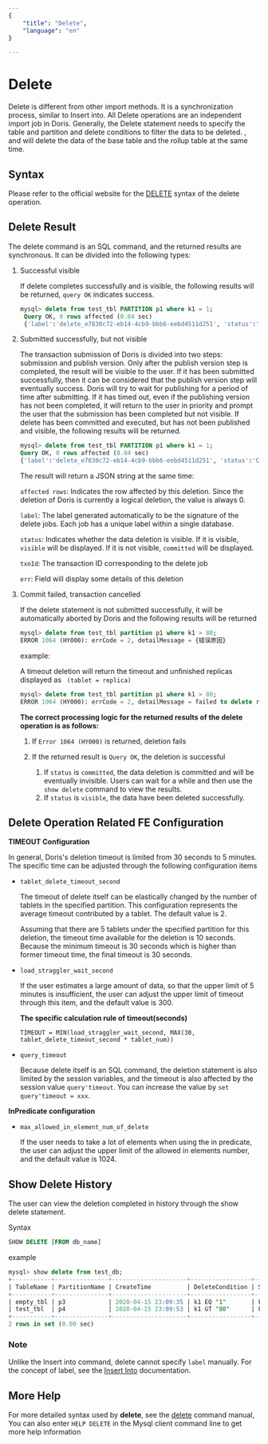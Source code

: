 ```yaml
---
{
    "title": "Delete",
    "language": "en"
}

---
```


<!-- 
Licensed to the Apache Software Foundation (ASF) under one
or more contributor license agreements.  See the NOTICE file
distributed with this work for additional information
regarding copyright ownership.  The ASF licenses this file
to you under the Apache License, Version 2.0 (the
"License"); you may not use this file except in compliance
with the License.  You may obtain a copy of the License at

  http://www.apache.org/licenses/LICENSE-2.0

Unless required by applicable law or agreed to in writing,
software distributed under the License is distributed on an
"AS IS" BASIS, WITHOUT WARRANTIES OR CONDITIONS OF ANY
KIND, either express or implied.  See the License for the
specific language governing permissions and limitations
under the License.
-->

# Delete

Delete is different from other import methods. It is a synchronization process, similar to Insert into. All Delete operations are an independent import job in Doris. Generally, the Delete statement needs to specify the table and partition and delete conditions to filter the data to be deleted. , and will delete the data of the base table and the rollup table at the same time.


## Syntax

Please refer to the official website for the [DELETE](../../sql-manual/sql-reference/Data-Manipulation-Statements/Manipulation/DELETE.md) syntax of the delete operation.

## Delete Result

The delete command is an SQL command, and the returned results are synchronous. It can be divided into the following types:

1. Successful visible

   If delete completes successfully and is visible, the following results will be returned, `query OK` indicates success.

   ```sql
   mysql> delete from test_tbl PARTITION p1 where k1 = 1;
    Query OK, 0 rows affected (0.04 sec)
    {'label':'delete_e7830c72-eb14-4cb9-bbb6-eebd4511d251', 'status':'VISIBLE', 'txnId':'4005'}
   ```

2. Submitted successfully, but not visible

   The transaction submission of Doris is divided into two steps: submission and publish version. Only after the publish version step is completed, the result will be visible to the user. If it has been submitted successfully, then it can be considered that the publish version step will eventually success. Doris will try to wait for publishing for a period of time after submitting. If it has timed out, even if the publishing version has not been completed, it will return to the user in priority and prompt the user that the submission has been completed but not visible. If delete has been committed and executed, but has not been published and visible, the following results will be returned.

   ```sql
   mysql> delete from test_tbl PARTITION p1 where k1 = 1;
   Query OK, 0 rows affected (0.04 sec)
   {'label':'delete_e7830c72-eb14-4cb9-bbb6-eebd4511d251', 'status':'COMMITTED', 'txnId':'4005', 'err':'delete job is committed but may be taking effect later' }
   ```

    The result will return a JSON string at the same time:

   `affected rows`: Indicates the row affected by this deletion. Since the deletion of Doris is currently a logical deletion, the value is always 0.

   `label`: The label generated automatically to be the signature of the delete jobs. Each job has a unique label within a single database.

   `status`: Indicates whether the data deletion is visible. If it is visible, `visible` will be displayed. If it is not visible, `committed` will be displayed.

   `txnId`: The transaction ID corresponding to the delete job

   `err`: Field will display some details of this deletion

3. Commit failed, transaction cancelled

   If the delete statement is not submitted successfully, it will be automatically aborted by Doris and the following results will be returned


   ```sql
   mysql> delete from test_tbl partition p1 where k1 > 80;
   ERROR 1064 (HY000): errCode = 2, detailMessage = {错误原因}
   ```

   example:

   A timeout deletion will return the timeout and unfinished replicas displayed as ` (tablet = replica)`


   ```sql
   mysql> delete from test_tbl partition p1 where k1 > 80;
   ERROR 1064 (HY000): errCode = 2, detailMessage = failed to delete replicas from job: 4005, Unfinished replicas:10000=60000, 10001=60000, 10002=60000
   ```

   **The correct processing logic for the returned results of the delete operation is as follows:**

   1. If `Error 1064 (HY000)` is returned, deletion fails

   2. If the returned result is `Query OK`, the deletion is successful

      1. If `status` is `committed`, the data deletion is committed and will be eventually invisible. Users can wait for a while and then use the `show delete` command to view the results.
      2. If `status` is `visible`, the data have been deleted successfully.

## Delete Operation Related FE Configuration

**TIMEOUT Configuration**

In general, Doris's deletion timeout is limited from 30 seconds to 5 minutes. The specific time can be adjusted through the following configuration items

* `tablet_delete_timeout_second`

  The timeout of delete itself can be elastically changed by the number of tablets in the specified partition. This configuration represents the average timeout contributed by a tablet. The default value is 2.

  Assuming that there are 5 tablets under the specified partition for this deletion, the timeout time available for the deletion is 10 seconds. Because the minimum timeout is 30 seconds which is higher than former timeout time, the final timeout is 30 seconds.

* `load_straggler_wait_second`

  If the user estimates a large amount of data, so that the upper limit of 5 minutes is insufficient, the user can adjust the upper limit of timeout through this item, and the default value is 300.

  **The specific calculation rule of timeout(seconds)**

  `TIMEOUT = MIN(load_straggler_wait_second, MAX(30, tablet_delete_timeout_second * tablet_num))`

* `query_timeout`

  Because delete itself is an SQL command, the deletion statement is also limited by the session variables, and the timeout is also affected by the session value `query'timeout`. You can increase the value by `set query'timeout = xxx`.

**InPredicate configuration**

* `max_allowed_in_element_num_of_delete`

  If the user needs to take a lot of elements when using the in predicate, the user can adjust the upper limit of the allowed in elements number, and the default value is 1024.

## Show Delete History

The user can view the deletion completed in history through the show delete statement.

Syntax

```sql
SHOW DELETE [FROM db_name]
```

example

```sql
mysql> show delete from test_db;
+-----------+---------------+---------------------+-----------------+----------+
| TableName | PartitionName | CreateTime          | DeleteCondition | State    |
+-----------+---------------+---------------------+-----------------+----------+
| empty_tbl | p3            | 2020-04-15 23:09:35 | k1 EQ "1"       | FINISHED |
| test_tbl  | p4            | 2020-04-15 23:09:53 | k1 GT "80"      | FINISHED |
+-----------+---------------+---------------------+-----------------+----------+
2 rows in set (0.00 sec)
```

### Note

Unlike the Insert into command, delete cannot specify `label` manually. For the concept of label, see the [Insert Into](../import/import-way/insert-into-manual.md) documentation.

## More Help

For more detailed syntax used by **delete**, see the [delete](../../sql-manual/sql-reference/Data-Manipulation-Statements/Manipulation/DELETE.md) command manual, You can also enter `HELP DELETE` in the Mysql client command line to get more help information
